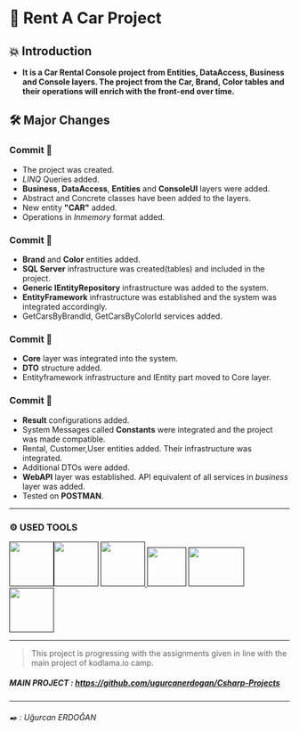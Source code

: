 # :car:  Rent A Car Project

## :boom: Introduction
- **It is a Car Rental Console project from Entities, DataAccess, Business and Console layers. The project from the Car, Brand, Color tables and their operations will enrich with the front-end over time.**

## 	:hammer_and_wrench:  Major Changes

### Commit :triangular_flag_on_post:
- The project was created.
- *LINQ*  Queries added.
- **Business**, **DataAccess**, **Entities** and **ConsoleUI** layers were added.
- Abstract and Concrete classes have been added to the layers.
- New entity **"CAR"** added.
- Operations in *Inmemory*  format added.

### Commit :triangular_flag_on_post:
- **Brand** and **Color** entities added.
- **SQL Server** infrastructure was created(tables) and included in the project.
- **Generic IEntityRepository** infrastructure was added to the system.
- **EntityFramework** infrastructure was established and the system was integrated accordingly.
- GetCarsByBrandId, GetCarsByColorId services added.

### Commit :triangular_flag_on_post:
- **Core** layer was integrated into the system.
- **DTO** structure added.
- Entityframework infrastructure and IEntity part moved to Core layer.

### Commit :triangular_flag_on_post:
- **Result** configurations added.
- System Messages called **Constants** were integrated and the project was made compatible.
- Rental, Customer,User entities added. Their infrastructure was integrated.
- Additional DTOs were added.
- **WebAPI** layer was established. API equivalent of all services in *business* layer was added.
- Tested on **POSTMAN**.

------------

###  :gear: USED TOOLS

<a href=''><img src='https://www.ranna.com.tr/static/media/c_sharp.afa245f5.svg' width='80' height='80'></a><a href=''><img src='http://binaryworld.net/blogs/wp-content/uploads/2013/11/LINQ.png' width='80' height='80'></a> <a href=''><img src='http://upload.turkcewiki.org/wikipedia/commons/thumb/5/59/Visual_Studio_Icon_2019.svg/1200px-Visual_Studio_Icon_2019.svg.png' width='80' height='80'></a><a href=''> <img src='https://omereryilmaz.files.wordpress.com/2014/03/sqlserver_logo.jpg' width='70' height='70'></a> <a href=''> <img src='https://swellcom.com/content/wp-content/uploads/2017/09/api.png' width='100' height='70'></a> <a href=''><img src='https://miro.medium.com/max/512/0*zUlSG8EuHsKS-gdm.png' width='80' height='80'></a>

------------

> This project is progressing with the assignments given in line with the main project of kodlama.io camp.

##### MAIN PROJECT : https://github.com/ugurcanerdogan/Csharp-Projects

------------

###### :black_nib: : Uğurcan ERDOĞAN
